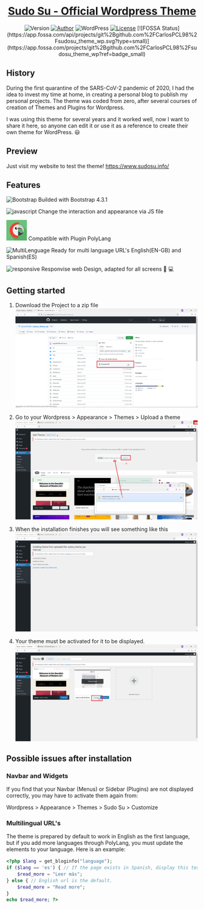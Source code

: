 <h1 align="center"><a href="https://www.sudosu.info" target="_blank">Sudo Su - Official Wordpress Theme</a></h1>

<p align="center">
<img alt="Version" src="https://img.shields.io/badge/version-1.3-3f51b5.svg?style=flat-square"/>
<a href="https://www.sudosu.info/"><img alt="Author" src="https://img.shields.io/badge/author-Carlos-red.svg?style=flat-square"/></a>
<img alt="WordPress" src="https://img.shields.io/badge/WordPress-5.0%2B-blue.svg?style=flat-square"/>
<a href="https://github.com/CarlosPCL98/sudosu_theme_wp/blob/main/LICENSE.md"><img alt="License" src="https://img.shields.io/badge/license-GPL%20V3.0-orange.svg?style=flat-square"/></a>
[![FOSSA Status](https://app.fossa.com/api/projects/git%2Bgithub.com%2FCarlosPCL98%2Fsudosu_theme_wp.svg?type=small)](https://app.fossa.com/projects/git%2Bgithub.com%2FCarlosPCL98%2Fsudosu_theme_wp?ref=badge_small)
<!-- <a href="https://app.fossa.io/projects/git%2Bgithub.com%2Fyrccondor%2Fmdx?ref=badge_shield" alt="FOSSA Status"><img src="https://app.fossa.io/api/projects/git%2Bgithub.com%2Fyrccondor%2Fmdx.svg?type=shield"/></a> -->
</p>

## History

During the first quarantine of the SARS-CoV-2 pandemic of 2020, I had the idea to invest my time at home, in creating a personal blog to publish my personal projects. The theme was coded from zero, after several courses of creation of Themes and Plugins for Wordpress.

I was using this theme for several years and it worked well, now I want to share it here, so anyone can edit it or use it as a reference to create their own theme for WordPress. :smiley:

## Preview

Just visit my website to test the theme! https://www.sudosu.info/
<!-- ![screenshot.png](docs/screenshot.png) -->

## Features

<img alt="Bootstrap" src="https://upload.wikimedia.org/wikipedia/commons/thumb/b/b2/Bootstrap_logo.svg/2560px-Bootstrap_logo.svg.png" width="32" height="27"/> Builded with Bootstrap 4.3.1

<img alt="javascript" src="https://swiperjs.com/images/libs/js.svg" width="32" height="27"/> Change the interaction and appearance via JS file

<img alt="PolyLang" src="https://raw.githubusercontent.com/polylang/polylang/6d660cdda735d759bc502256270ae09cdee9199c/.github/assets/polylang-logo.svg"/> Compatible with Plugin PolyLang

<img alt="MultiLenguage" src="https://cdn-icons-png.flaticon.com/512/3898/3898150.png" width="27" height="27"/> Ready for multi language URL's English(EN-GB) and Spanish(ES)

<img alt="responsive" src="https://icon-library.com/images/website-design-icon/website-design-icon-8.jpg" width="27" height="27"/> Responvise web Design, adapted for all screens :iphone: :computer:

## Getting started
1. Download the Project to a zip file
![step1.png](docs/step1.png)

2. Go to your Wordpress > Appearance > Themes > Upload a theme 
![step2.png](docs/step2.png)

3. When the installation finishes you will see something like this
![step3.png](docs/step3.png)

4. Your theme must be activated for it to be displayed.
![step4.png](docs/step4.png)

## Possible issues after installation
### Navbar and Widgets

If you find that your Navbar (Menus) or Sidebar (Plugins) are not displayed correctly, you may have to activate them again from:

Wordpress > Appearance > Themes > Sudo Su > Customize

### Multilingual URL's

The theme is prepared by default to work in English as the first language, but if you add more languages through PolyLang, you must update the elements to your language.  Here is an example:

```php
<?php $lang = get_bloginfo("language");
if ($lang == 'es') { // If the page exists in Spanish, display this text
    $read_more = "Leer más";
} else { // English url is the default. 
    $read_more = "Read more";
}
echo $read_more; ?>
